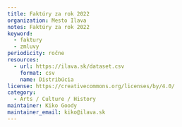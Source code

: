 ```yaml
---
title: Faktúry za rok 2022
organization: Mesto Ilava
notes: Faktúry za rok 2022
keyword:
  - faktury
  - zmluvy
periodicity: ročne
resources:
  - url: https://ilava.sk/dataset.csv
    format: csv
    name: Distribúcia
license: https://creativecommons.org/licenses/by/4.0/
category:
  - Arts / Culture / History
maintainer: Kiko Goody
maintainer_email: kiko@ilava.sk
---
```

